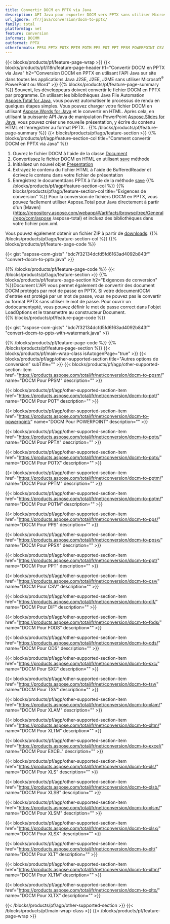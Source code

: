```yaml
---
title: Convertir DOCM en PPTX via Java
description: API Java pour exporter DOCM vers PPTX sans utiliser Microsoft Word ou PowerPoint
url_ignore: /fr/java/conversion/docm-to-pptx/
family: total
platformtag: net
feature: conversion
informat: DOCMM
outformat: PPTX
otherformats: PPSX PPTX POTX PPTM POTM PPS POT PPT PPSM POWERPOINT CSV DIF FODS ODS SXC TSV XLAM XLTM EXCEL XLS XLSB XLSM XLSX XLT XLTM XLTX
---
```

{{< blocks/products/pf/feature-page-wrap >}}
{{< blocks/products/pf/i18n/feature-page-header h1="Convertir DOCM en PPTX via Java" h2="Conversion DOCM en PPTX en utilisant l'API Java sur site dans toutes les applications Java J2SE, J2EE, J2ME sans utiliser Microsoft<sup>&reg;</sup> PowerPoint ou Word" >}}
{{% blocks/products/pf/feature-page-summary %}}
Souvent, les développeurs doivent convertir le fichier DOCM en PPTX par programme. En utilisant les bibliothèques Java File Automation [Aspose.Total for Java](https://products.aspose.com/total/java/), vous pouvez automatiser le processus de rendu en quelques étapes simples. Vous pouvez charger votre fichier DOCM en utilisant [Aspose.Words for Java](https://products.aspose.com/words/java/) et le convertir en HTML. Après cela, en utilisant la puissante API Java de manipulation PowerPoint [Aspose.Slides for Java](https://products.aspose.com/slides/java/), vous pouvez créer une nouvelle présentation, y écrire du contenu HTML et l'enregistrer au format PPTX. .
{{% /blocks/products/pf/feature-page-summary  %}}
{{< blocks/products/pf/agp/feature-section >}}
{{% blocks/products/pf/agp/feature-section-col title="Comment convertir DOCM en PPTX via Java" %}}
1. Ouvrez le fichier DOCM à l'aide de la classe [Document](https://apireference.aspose.com/words/java/com.aspose.words/Document)
2. Convertissez le fichier DOCM en HTML en utilisant [save](https://apireference.aspose.com/words/java/com.aspose.words/Document#save(java.lang.String,com.aspose.words.SaveOptions)) méthode
3. Initialisez un nouvel objet [Presentation](https://apireference.aspose.com/slides/java/com.aspose.slides/Presentation)
5. Extrayez le contenu du fichier HTML à l'aide de BufferedReader et écrivez le contenu dans votre fichier de présentation
6. Enregistrez le documentdans PPTX à l'aide de la méthode [save](https://apireference.aspose.com/slides/java/com.aspose.slides/Presentation#save-java.io.OutputStream-int-)
{{% /blocks/products/pf/agp/feature-section-col %}}
{{% blocks/products/pf/agp/feature-section-col title="Exigences de conversion" %}}
Pour la conversion de fichiers DOCM en PPTX, vous pouvez facilement utiliser Aspose.Total pour Java directement à partir d'un [Maven](https://repository.aspose.com/webapp/#/artifacts/browse/tree/General/repo/com/aspose /aspose-total) et incluez des bibliothèques dans votre fichier pom.xml.

Vous pouvez également obtenir un fichier ZIP à partir de [downloads](https://downloads.aspose.com/total/java).
{{% /blocks/products/pf/agp/feature-section-col %}}
{{% blocks/products/pf/feature-page-code %}}

{{< gist "aspose-com-gists" "bdc7f32134dcfd5fd6163ad4092b843f" "convert-docm-to-pptx.java" >}}


{{% /blocks/products/pf/feature-page-code %}}
{{< /blocks/products/pf/agp/feature-section >}}
{{% blocks/products/pf/feature-page-section  h2="Exigences de conversion" %}}Document
L'API vous permet également de convertir des document DOCM protégés par mot de passe en PPTX. Si votre ddocumentOCM d'entrée est protégé par un mot de passe, vous ne pouvez pas le convertir au format PPTX sans utiliser le mot de passe. Pour ouvrir un dodocumentypté, vous pouvez définir le mot de passe correct dans l'objet LoadOptions et le transmettre au constructeur Document.  
{{% blocks/products/pf/feature-page-code %}}

{{< gist "aspose-com-gists" "bdc7f32134dcfd5fd6163ad4092b843f" "convert-docm-to-pptx-with-watermark.java" >}}

{{% /blocks/products/pf/feature-page-code  %}}
{{% /blocks/products/pf/feature-page-section %}}
{{< blocks/products/pf/main-wrap-class isAutogenPage="true" >}}
{{< blocks/products/pf/agp/other-supported-section title="Autres options de conversion" subTitle="" >}}
{{< blocks/products/pf/agp/other-supported-section-item href="https://products.aspose.com/total/fr/net/conversion/docm-to-ppsm/" name="DOCM Pour PPSM" description="" >}}

{{< blocks/products/pf/agp/other-supported-section-item href="https://products.aspose.com/total/fr/net/conversion/docm-to-pot/" name="DOCM Pour POT" description="" >}}

{{< blocks/products/pf/agp/other-supported-section-item href="https://products.aspose.com/total/fr/net/conversion/docm-to-powerpoint/" name="DOCM Pour POWERPOINT" description="" >}}

{{< blocks/products/pf/agp/other-supported-section-item href="https://products.aspose.com/total/fr/net/conversion/docm-to-pptx/" name="DOCM Pour PPTX" description="" >}}

{{< blocks/products/pf/agp/other-supported-section-item href="https://products.aspose.com/total/fr/net/conversion/docm-to-potx/" name="DOCM Pour POTX" description="" >}}

{{< blocks/products/pf/agp/other-supported-section-item href="https://products.aspose.com/total/fr/net/conversion/docm-to-pptm/" name="DOCM Pour PPTM" description="" >}}

{{< blocks/products/pf/agp/other-supported-section-item href="https://products.aspose.com/total/fr/net/conversion/docm-to-potm/" name="DOCM Pour POTM" description="" >}}

{{< blocks/products/pf/agp/other-supported-section-item href="https://products.aspose.com/total/fr/net/conversion/docm-to-pps/" name="DOCM Pour PPS" description="" >}}

{{< blocks/products/pf/agp/other-supported-section-item href="https://products.aspose.com/total/fr/net/conversion/docm-to-ppsx/" name="DOCM Pour PPSX" description="" >}}

{{< blocks/products/pf/agp/other-supported-section-item href="https://products.aspose.com/total/fr/net/conversion/docm-to-ppt/" name="DOCM Pour PPT" description="" >}}

{{< blocks/products/pf/agp/other-supported-section-item href="https://products.aspose.com/total/fr/net/conversion/docm-to-csv/" name="DOCM Pour CSV" description="" >}}

{{< blocks/products/pf/agp/other-supported-section-item href="https://products.aspose.com/total/fr/net/conversion/docm-to-dif/" name="DOCM Pour DIF" description="" >}}

{{< blocks/products/pf/agp/other-supported-section-item href="https://products.aspose.com/total/fr/net/conversion/docm-to-fods/" name="DOCM Pour FODS" description="" >}}

{{< blocks/products/pf/agp/other-supported-section-item href="https://products.aspose.com/total/fr/net/conversion/docm-to-ods/" name="DOCM Pour ODS" description="" >}}

{{< blocks/products/pf/agp/other-supported-section-item href="https://products.aspose.com/total/fr/net/conversion/docm-to-sxc/" name="DOCM Pour SXC" description="" >}}

{{< blocks/products/pf/agp/other-supported-section-item href="https://products.aspose.com/total/fr/net/conversion/docm-to-tsv/" name="DOCM Pour TSV" description="" >}}

{{< blocks/products/pf/agp/other-supported-section-item href="https://products.aspose.com/total/fr/net/conversion/docm-to-xlam/" name="DOCM Pour XLAM" description="" >}}

{{< blocks/products/pf/agp/other-supported-section-item href="https://products.aspose.com/total/fr/net/conversion/docm-to-xltm/" name="DOCM Pour XLTM" description="" >}}

{{< blocks/products/pf/agp/other-supported-section-item href="https://products.aspose.com/total/fr/net/conversion/docm-to-excel/" name="DOCM Pour EXCEL" description="" >}}

{{< blocks/products/pf/agp/other-supported-section-item href="https://products.aspose.com/total/fr/net/conversion/docm-to-xls/" name="DOCM Pour XLS" description="" >}}

{{< blocks/products/pf/agp/other-supported-section-item href="https://products.aspose.com/total/fr/net/conversion/docm-to-xlsb/" name="DOCM Pour XLSB" description="" >}}

{{< blocks/products/pf/agp/other-supported-section-item href="https://products.aspose.com/total/fr/net/conversion/docm-to-xlsm/" name="DOCM Pour XLSM" description="" >}}

{{< blocks/products/pf/agp/other-supported-section-item href="https://products.aspose.com/total/fr/net/conversion/docm-to-xlsx/" name="DOCM Pour XLSX" description="" >}}

{{< blocks/products/pf/agp/other-supported-section-item href="https://products.aspose.com/total/fr/net/conversion/docm-to-xlt/" name="DOCM Pour XLT" description="" >}}

{{< blocks/products/pf/agp/other-supported-section-item href="https://products.aspose.com/total/fr/net/conversion/docm-to-xltm/" name="DOCM Pour XLTM" description="" >}}

{{< blocks/products/pf/agp/other-supported-section-item href="https://products.aspose.com/total/fr/net/conversion/docm-to-xltx/" name="DOCM Pour XLTX" description="" >}}


{{< /blocks/products/pf/agp/other-supported-section >}}
{{< /blocks/products/pf/main-wrap-class >}}
{{< /blocks/products/pf/feature-page-wrap >}}